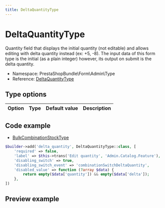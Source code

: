 ```yaml
---
title: DeltaQuantityType
---
```


# DeltaQuantityType

Quantity field that displays the initial quantity (not editable) and allows editing with delta quantity instead (ex: +5, -8). The input data of this form type is the initial (as a plain integer) however, its output on submit is the delta quantity.

- Namespace: PrestaShopBundle\Form\Admin\Type
- Reference: [DeltaQuantityType](https://github.com/PrestaShop/PrestaShop/blob/8.0.x/src/PrestaShopBundle/Form/Admin/Type/DeltaQuantityType.php)

## Type options

| Option       | Type   | Default value                     | Description                                                                               |
| :----------- | :----- | :-------------------------------- | :---------------------------------------------------------------------------------------- |

## Code example

- [BulkCombinationStockType](https://github.com/PrestaShop/PrestaShop/blob/8.0.x/src/PrestaShopBundle/Form/Admin/Sell/Product/Combination/BulkCombinationStockType.php#L78-L86)

```php
$builder->add('delta_quantity', DeltaQuantityType::class, [
    'required' => false,
    'label' => $this->trans('Edit quantity', 'Admin.Catalog.Feature'),
    'disabling_switch' => true,
    'disabling_switch_event' => 'combinationSwitchDeltaQuantity',
    'disabled_value' => function (?array $data) {
        return empty($data['quantity']) && empty($data['delta']);
    },
])
```

## Preview example

